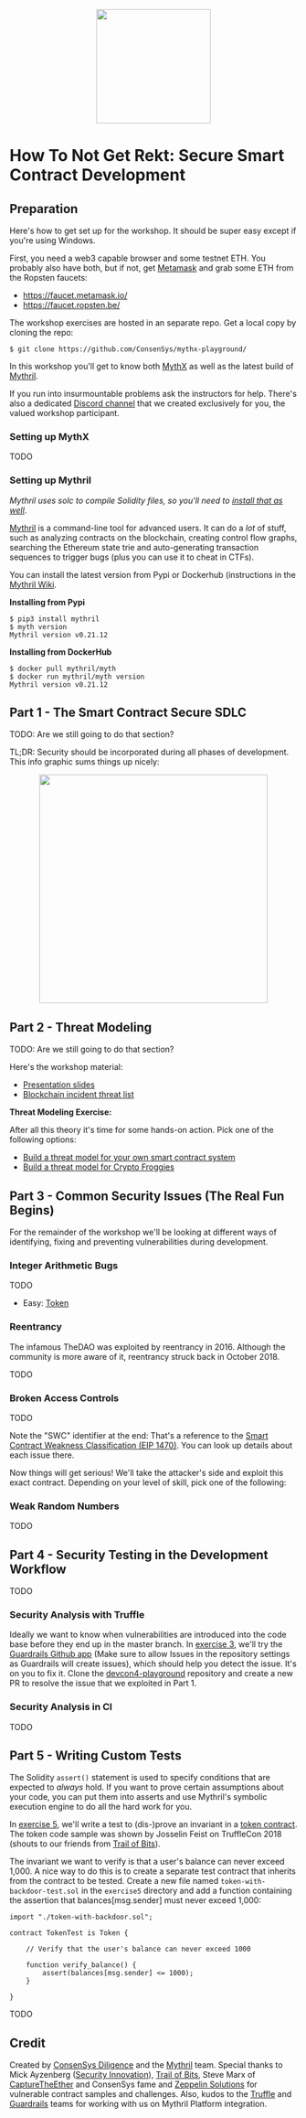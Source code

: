 <p align="center">
	<img src="/static/notrekt-logo.png" height="200px"/>
</p>

# How To Not Get Rekt: Secure Smart Contract Development

## Preparation

Here's how to get set up for the workshop. It should be super easy except if you're using Windows.

First, you need a web3 capable browser and some testnet ETH. You probably also have both, but if not, get [Metamask](https://metamask.io) and grab some ETH from the Ropsten faucets:

- https://faucet.metamask.io/
- https://faucet.ropsten.be/

The workshop exercises are hosted in an separate repo. Get a local copy by cloning the repo:

```
$ git clone https://github.com/ConsenSys/mythx-playground/
```

In this workshop you'll get to know both [MythX](https://mythx.io) as well as the latest build of [Mythril](https://github.com/ConsenSys/mythril-classic).

If you run into insurmountable problems ask the instructors for help. There's also a dedicated [Discord channel](https://discord.gg/kGDd8FP) that we created exclusively for you, the valued workshop participant.

### Setting up MythX

TODO

### Setting up Mythril

_Mythril uses solc to compile Solidity files, so you'll need to [install that as well](https://solidity.readthedocs.io/en/latest/installing-solidity.html#binary-packages)_.

[Mythril](https://github.com/ConsenSys/mythril-classic) is a command-line tool for advanced users. It can do a *lot* of stuff, such as analyzing contracts on the blockchain, creating control flow graphs, searching the Ethereum state trie and auto-generating transaction sequences to trigger bugs (plus you can use it to cheat in CTFs).

You can install the latest version from Pypi or Dockerhub (instructions in the [Mythril Wiki](https://github.com/ConsenSys/mythril-classic/wiki/Installation-and-Setup).

**Installing from Pypi**

```
$ pip3 install mythril
$ myth version
Mythril version v0.21.12
```

**Installing from DockerHub**

```
$ docker pull mythril/myth
$ docker run mythril/myth version
Mythril version v0.21.12
```

## Part 1 - The Smart Contract Secure SDLC

TODO: Are we still going to do that section?

TL;DR: Security should be incorporated during all phases of development. This info graphic sums things up nicely:

<p align="center">
	<img src="/static/sdlc.png" height="400px"/>
</p>

## Part 2 - Threat Modeling

TODO: Are we still going to do that section?
 
Here's the workshop material:

- [Presentation slides](slides/How_to_Not_Get_Rekt_Volume_1_Threat_Modeling.pdf)
- [Blockchain incident threat list](threat-modeling/threat_list_blockchain_incident_db.md)

**Threat Modeling Exercise:**

After all this theory it's time for some hands-on action. Pick one of the following options:

- [Build a threat model for your own smart contract system](threat-modeling/exercise_your_own_system.md)
- [Build a threat model for Crypto Froggies](threat-modeling/exercise_sample_system.md)

## Part 3 - Common Security Issues (The Real Fun Begins)

For the remainder of the workshop we'll be looking at different ways of identifying, fixing and preventing vulnerabilities during development.

### Integer Arithmetic Bugs

TODO

- Easy: [Token](https://ethernaut.zeppelin.solutions/level/0x6545df87f57d21cb096a0bfcc53a70464d062512)

### Reentrancy

The infamous TheDAO was exploited by reentrancy in 2016. Although the community is more aware of it, reentrancy struck back in October 2018. 

TODO

### Broken Access Controls

TODO

Note the "SWC" identifier at the end: That's a reference to the [Smart Contract Weakness Classification (EIP 1470)](https://smartcontractsecurity.github.io/SWC-registry/). You can look up details about each issue there.

Now things will get serious! We'll take the attacker's side and exploit this exact contract. Depending on your level of skill, pick one of the following:

### Weak Random Numbers

TODO

## Part 4 - Security Testing in the Development Workflow

TODO

### Security Analysis with Truffle

Ideally we want to know when vulnerabilities are introduced into the code base before they end up in the master branch.  In [exercise 3](https://github.com/ConsenSys/devcon4-playground/tree/master/exercise3), we'll try the [Guardrails Github app](https://github.com/apps/guardrails) (Make sure to allow Issues in the repository settings as Guardrails will create issues), which should help you detect the issue. It's on you to fix it. Clone the [devcon4-playground](https://github.com/ConsenSys/devcon4-playground/) repository and create a new PR to resolve the issue that we exploited in Part 1.

### Security Analysis in CI

TODO

## Part 5 - Writing Custom Tests

The Solidity `assert()` statement is used to specify conditions that are expected to *always* hold. If you want to prove certain assumptions about your code, you can put them into asserts and use Mythril's symbolic execution engine to do all the hard work for you.

In [exercise 5](https://github.com/ConsenSys/devcon4-playground/tree/master/exercise5), we'll write a test to (dis-)prove an invariant in a [token contract](https://github.com/ConsenSys/devcon4-playground/blob/master/exercise5/token-with-backdoor.sol). The token code sample was shown by Josselin Feist on TruffleCon 2018 (shouts to our friends from [Trail of Bits](https://www.trailofbits.com)).

The invariant we want to verify is that a user's balance can never exceed 1,000. A nice way to do this is to create a separate test contract that inherits from the contract to be tested. Create a new file named `token-with-backdoor-test.sol` in the `exercise5` directory and add a function containing the assertion that balances[msg.sender] must never exceed 1,000:

```solidity
import "./token-with-backdoor.sol";

contract TokenTest is Token {

    // Verify that the user's balance can never exceed 1000

    function verify_balance() {
        assert(balances[msg.sender] <= 1000);
    }

}
```

TODO


## Credit

Created by [ConsenSys Diligence](https://consensys.net/diligence/) and the [Mythril](https://mythril.ai) team. Special thanks to Mick Ayzenberg ([Security Innovation](https://www.securityinnovation.com)), [Trail of Bits](https://www.trailofbits.com), Steve Marx of [CaptureTheEther](https://capturetheether.com) and ConsenSys fame and [Zeppelin Solutions](https://zeppelin.solutions) for vulnerable contract samples and challenges. Also, kudos to the [Truffle](https://truffleframework.com) and [Guardrails](https://www.guardrails.io) teams for working with us on Mythril Platform integration.
